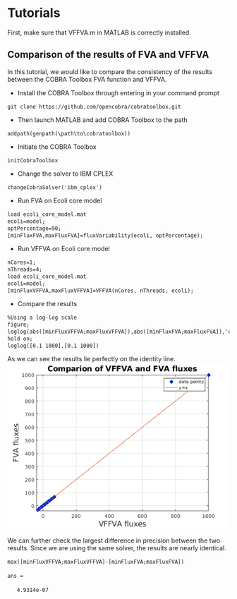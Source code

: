 # Tutorials

First, make sure that VFFVA.m in MATLAB is correctly installed.

## Comparison of the results of FVA and VFFVA

In this tutorial, we would like to compare the consistency of the results between the COBRA Toolbox FVA function
and VFFVA.

+ Install the COBRA Toolbox through entering in your command prompt

```
git clone https://github.com/opencobra/cobratoolbox.git
```

+ Then launch MATLAB and add COBRA Toolbox to the path

```
addpath(genpath(\path\to\cobratoolbox))
```

+ Initiate the COBRA Toolbox

```
initCobraToolbox
```

+ Change the solver to IBM CPLEX

```
changeCobraSolver('ibm_cplex')
```

+ Run FVA on Ecoli core model

```
load ecoli_core_model.mat
ecoli=model;
optPercentage=90;
[minFluxFVA,maxFluxFVA]=fluxVariability(ecoli, optPercentage);
```

+ Run VFFVA on Ecoli core model

```
nCores=1;
nThreads=4;
load ecoli_core_model.mat
ecoli=model;
[minFluxVFFVA,maxFluxVFFVA]=VFFVA(nCores, nThreads, ecoli);
```

+ Compare the results

```
%Using a log-log scale 
figure;
loglog(abs([minFluxVFFVA;maxFluxVFFVA]),abs([minFluxFVA;maxFluxFVA]),'o')
hold on;
loglog([0.1 1000],[0.1 1000])
```

As we can see the results lie perfectly on the identity line.
![](images/VFFVAbenchmark.png)

We can further check the largest difference in precision between the two results.
Since we are using the same solver, the results are nearly identical.

```
max([minFluxVFFVA;maxFluxVFFVA]-[minFluxFVA;maxFluxFVA])

ans =

   4.9314e-07
```
